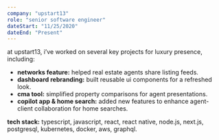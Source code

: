 ```yaml
---
company: "upstart13"
role: "senior software engineer"
dateStart: "11/25/2020"
dateEnd: "Present"
---
```


at upstart13, i’ve worked on several key projects for luxury presence, including:

- **networks feature:** helped real estate agents share listing feeds.
- **dashboard rebranding:** built reusable ui components for a refreshed look.
- **cma tool:** simplified property comparisons for agent presentations.
- **copilot app & home search:** added new features to enhance agent-client collaboration for home searches.

**tech stack:** typescript, javascript, react, react native, node.js, next.js, postgresql, kubernetes, docker, aws, graphql.